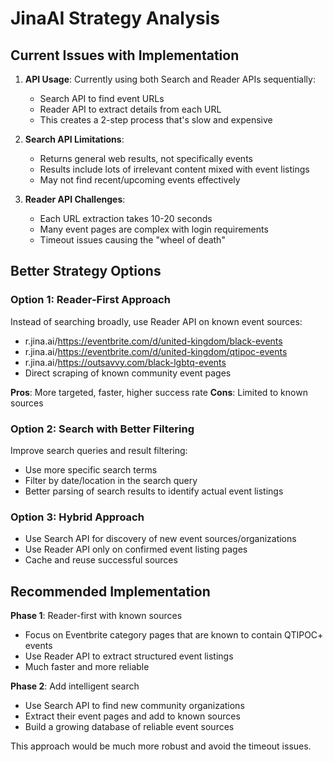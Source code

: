 # JinaAI Strategy Analysis

## Current Issues with Implementation

1. **API Usage**: Currently using both Search and Reader APIs sequentially:
   - Search API to find event URLs
   - Reader API to extract details from each URL
   - This creates a 2-step process that's slow and expensive

2. **Search API Limitations**:
   - Returns general web results, not specifically events
   - Results include lots of irrelevant content mixed with event listings
   - May not find recent/upcoming events effectively

3. **Reader API Challenges**:
   - Each URL extraction takes 10-20 seconds
   - Many event pages are complex with login requirements
   - Timeout issues causing the "wheel of death"

## Better Strategy Options

### Option 1: Reader-First Approach
Instead of searching broadly, use Reader API on known event sources:
- r.jina.ai/https://eventbrite.com/d/united-kingdom/black-events
- r.jina.ai/https://eventbrite.com/d/united-kingdom/qtipoc-events  
- r.jina.ai/https://outsavvy.com/black-lgbtq-events
- Direct scraping of known community event pages

**Pros**: More targeted, faster, higher success rate
**Cons**: Limited to known sources

### Option 2: Search with Better Filtering
Improve search queries and result filtering:
- Use more specific search terms
- Filter by date/location in the search query
- Better parsing of search results to identify actual event listings

### Option 3: Hybrid Approach
- Use Search API for discovery of new event sources/organizations
- Use Reader API only on confirmed event listing pages
- Cache and reuse successful sources

## Recommended Implementation

**Phase 1**: Reader-first with known sources
- Focus on Eventbrite category pages that are known to contain QTIPOC+ events
- Use Reader API to extract structured event listings
- Much faster and more reliable

**Phase 2**: Add intelligent search
- Use Search API to find new community organizations
- Extract their event pages and add to known sources
- Build a growing database of reliable event sources

This approach would be much more robust and avoid the timeout issues.